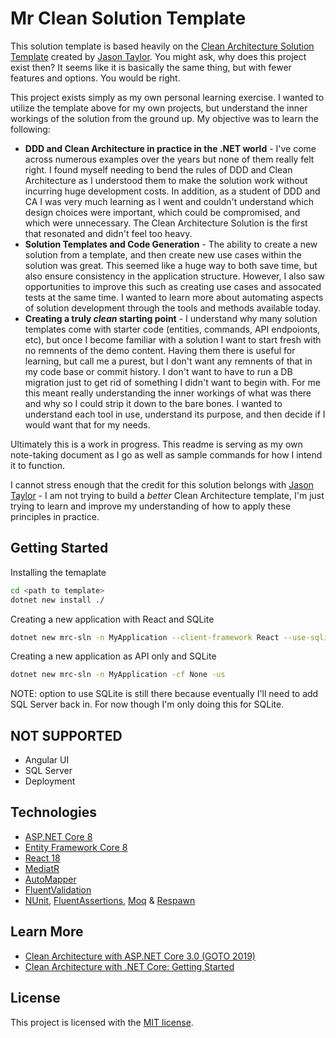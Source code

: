 # Mr Clean Solution Template

This solution template is based heavily on the [Clean Architecture Solution Template](https://github.com/jasontaylordev/CleanArchitecture/) created by [Jason Taylor](https://github.com/jasontaylordev). You might ask, why does this project exist then? It seems like it is basically the same thing, but with fewer features and options. You would be right.

This project exists simply as my own personal learning exercise. I wanted to utilize the template above for my own projects, but understand the inner workings of the solution from the ground up. My objective was to learn the following:

- **DDD and Clean Architecture in practice in the .NET world** - I've come across numerous examples over the years but none of them really felt right. I found myself needing to bend the rules of DDD and Clean Architecture as I understood them to make the solution work without incurring huge development costs. In addition, as a student of DDD and CA I was very much learning as I went and couldn't understand which design choices were important, which could be compromised, and which were unnecessary. The Clean Architecture Solution is the first that resonated and didn't feel too heavy.
- **Solution Templates and Code Generation** - The ability to create a new solution from a template, and then create new use cases within the solution was great. This seemed like a huge way to both save time, but also ensure consistency in the application structure. However, I also saw opportunities to improve this such as creating use cases and assocated tests at the same time. I wanted to learn more about automating aspects of solution development through the tools and methods available today.
- **Creating a truly _clean_ starting point** - I understand why many solution templates come with starter code (entities, commands, API endpoionts, etc), but once I become familiar with a solution I want to start fresh with no remnents of the demo content. Having them there is useful for learning, but call me a purest, but I don't want any remnents of that in my code base or commit history. I don't want to have to run a DB migration just to get rid of something I didn't want to begin with. For me this meant really understanding the inner workings of what was there and why so I could strip it down to the bare bones. I wanted to understand each tool in use, understand its purpose, and then decide if I would want that for my needs.

Ultimately this is a work in progress. This readme is serving as my own note-taking document as I go as well as sample commands for how I intend it to function.

I cannot stress enough that the credit for this solution belongs with [Jason Taylor](https://github.com/jasontaylordev) - I am not trying to build a _better_ Clean Architecture template, I'm just trying to learn and improve my understanding of how to apply these principles in practice.

## Getting Started

Installing the temaplate

```bash
cd <path to template>
dotnet new install ./
```

Creating a new application with React and SQLite

```bash
dotnet new mrc-sln -n MyApplication --client-framework React --use-sqlite
```

Creating a new application as API only and SQLite

```bash
dotnet new mrc-sln -n MyApplication -cf None -us
```

NOTE: option to use SQLite is still there because eventually I'll need to add SQL Server back in. For now though I'm only doing this for SQLite.

## NOT SUPPORTED

- Angular UI
- SQL Server
- Deployment

## Technologies

- [ASP.NET Core 8](https://docs.microsoft.com/en-us/aspnet/core/introduction-to-aspnet-core)
- [Entity Framework Core 8](https://docs.microsoft.com/en-us/ef/core/)
- [React 18](https://react.dev/)
- [MediatR](https://github.com/jbogard/MediatR)
- [AutoMapper](https://automapper.org/)
- [FluentValidation](https://fluentvalidation.net/)
- [NUnit](https://nunit.org/), [FluentAssertions](https://fluentassertions.com/), [Moq](https://github.com/moq) & [Respawn](https://github.com/jbogard/Respawn)

## Learn More

- [Clean Architecture with ASP.NET Core 3.0 (GOTO 2019)](https://youtu.be/dK4Yb6-LxAk)
- [Clean Architecture with .NET Core: Getting Started](https://jasontaylor.dev/clean-architecture-getting-started/)

## License

This project is licensed with the [MIT license](LICENSE).
